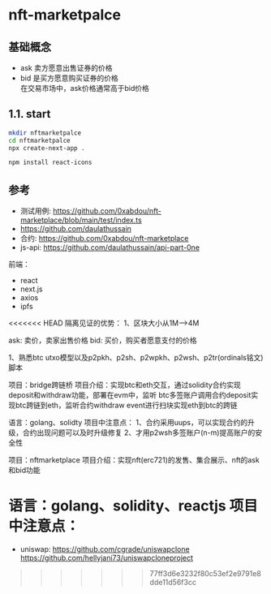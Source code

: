 # nft-marketpalce

## 基础概念
+ ask 卖方愿意出售证券的价格  
+ bid 是买方愿意购买证券的价格  
在交易市场中，ask价格通常高于bid价格

## 1.1. start
```bash
mkdir nftmarketpalce
cd nftmarketpalce
npx create-next-app .

npm install react-icons

```


## 参考
+ 测试用例: https://github.com/0xabdou/nft-marketplace/blob/main/test/index.ts
+ https://github.com/daulathussain
+ 合约: https://github.com/0xabdou/nft-marketplace
+ js-api: https://github.com/daulathussain/api-part-0ne



前端：
+ react
+ next.js
+ axios
+ ipfs


<<<<<<< HEAD
隔离见证的优势：
1、区块大小从1M-->4M

ask: 卖价，卖家出售价格
bid: 买价，购买者愿意支付的价格


1、熟悉btc utxo模型以及p2pkh、p2sh、p2wpkh、p2wsh、p2tr(ordinals铭文)脚本

项目：bridge跨链桥
项目介绍：实现btc和eth交互，通过solidity合约实现deposit和withdraw功能，部署在evm中，监听
btc多签账户调用合约deposit实现btc跨链到eth，监听合约withdraw event进行扫块实现eth到btc的跨链

语言：golang、solidty
项目中注意点：
1、合约采用uups，可以实现合约的升级，合约出现问题可以及时升级修复
2、才用p2wsh多签账户(n-m)提高账户的安全性


项目：nftmarketplace
项目介绍：实现nft(erc721)的发售、集合展示、nft的ask和bid功能

语言：golang、solidity、reactjs
项目中注意点：
=======
+ uniswap: https://github.com/cgrade/uniswapclone
https://github.com/hellyjani73/uniswapcloneproject
>>>>>>> 77ff3d6e3232f80c53ef2e9791e8dde11d56f3cc
